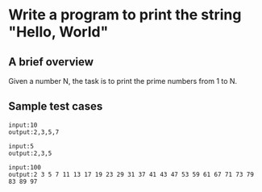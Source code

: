 # Write a program to print the string "Hello, World"

## A brief overview

Given a number N, the task is to print the prime numbers from 1 to N.

## Sample test cases

```
input:10
output:2,3,5,7
```

```
input:5
output:2,3,5
```

```
input:100
output:2 3 5 7 11 13 17 19 23 29 31 37 41 43 47 53 59 61 67 71 73 79 83 89 97 
```

